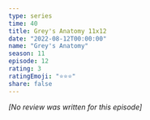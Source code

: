 ```yaml
---
type: series
time: 40
title: Grey's Anatomy 11x12
date: "2022-08-12T00:00:00"
name: "Grey's Anatomy"
season: 11
episode: 12
rating: 3
ratingEmoji: "⭐️⭐️⭐️"
share: false
---
```


*[No review was written for this episode]*